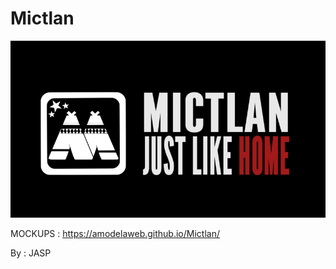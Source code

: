 # Mictlan

![](https://raw.githubusercontent.com/IntroCompuMovil18301/Mictlan/master/Wiki/images/fondo_negro.png)

MOCKUPS : https://amodelaweb.github.io/Mictlan/

By :  JASP
